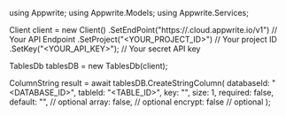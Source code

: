 using Appwrite;
using Appwrite.Models;
using Appwrite.Services;

Client client = new Client()
    .SetEndPoint("https://<REGION>.cloud.appwrite.io/v1") // Your API Endpoint
    .SetProject("<YOUR_PROJECT_ID>") // Your project ID
    .SetKey("<YOUR_API_KEY>"); // Your secret API key

TablesDb tablesDB = new TablesDb(client);

ColumnString result = await tablesDB.CreateStringColumn(
    databaseId: "<DATABASE_ID>",
    tableId: "<TABLE_ID>",
    key: "",
    size: 1,
    required: false,
    default: "<DEFAULT>", // optional
    array: false, // optional
    encrypt: false // optional
);